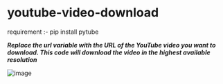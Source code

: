 # youtube-video-download

requirement :-
pip install pytube

***Replace the url variable with the URL of the YouTube video you want to download. This code will download the video in the highest available resolution***

![image](https://github.com/anjipunsi/youtube-video-download/assets/108992453/7971132c-c2d9-410a-824d-8935ad257b6d)
